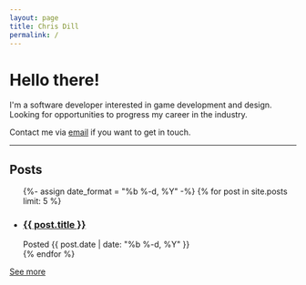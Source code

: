 ```yaml
---
layout: page
title: Chris Dill
permalink: /
---
```


# Hello there!

I'm a software developer interested in game development and design. Looking for opportunities to progress my career in the industry.

Contact me via [email](mailto:chris.rj.dill@gmail.com) if you want to get in touch.

<hr>
<div class="posts">
  <h2>Posts</h2>
  <ul class="post-list">
    {%- assign date_format = "%b %-d, %Y" -%}
    {% for post in site.posts limit: 5 %}
    <li>
      <h3 class="post-link"><a href="{{ post.url | prepend: site.baseurl }}">{{ post.title }}</a></h3>
      <span class="post-meta">Posted {{ post.date | date: "%b %-d, %Y" }}</span>
    </li>
    {% endfor %}
  </ul>
  <a href="blog">See more</a>
</div>
